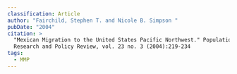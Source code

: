 ```yaml
---
classification: Article
author: "Fairchild, Stephen T. and Nicole B. Simpson "
pubDate: "2004"
citation: >
  "Mexican Migration to the United States Pacific Northwest." Population
  Research and Policy Review, vol. 23 no. 3 (2004):219-234
tags:
  - MMP
---
```

